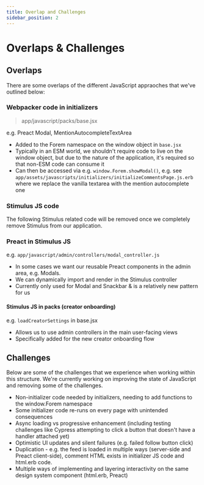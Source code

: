 ```yaml
---
title: Overlap and Challenges
sidebar_position: 2
---
```


# Overlaps & Challenges

## Overlaps

There are some overlaps of the different JavaScript appraoches that we've outlined below:

### Webpacker code in initializers

> app/javascript/packs/base.jsx

e.g. Preact Modal, MentionAutocompleteTextArea

- Added to the Forem namespace on the window object in `base.jsx`
- Typically in an ESM world, we shouldn't require code to live on the window object, but due to the nature of the application, it's required so that non-ESM code can consume it
- Can then be accessed via e.g. `window.Forem.showModal()`, e.g. see `app/assets/javascripts/initializers/initializeCommentsPage.js.erb` where we replace the vanilla textarea with the mention autocomplete one

### Stimulus JS code

The following Stimulus related code will be removed once we completely remove Stimulus from our application.

### Preact in Stimulus JS
e.g. `app/javascript/admin/controllers/modal_controller.js`

- In some cases we want our reusable Preact components in the admin area, e.g. Modals.
- We can dynamically import and render in the Stimulus controller
- Currently only used for Modal and Snackbar & is a relatively new pattern for us

#### Stimulus JS in packs (creator onboarding)
e.g. `loadCreatorSettings` in base.jsx

- Allows us to use admin controllers in the main user-facing views
- Specifically added for the new creator onboarding flow

## Challenges

Below are some of the challenges that we experience when working within this structure. We're currently working on improving the state of JavaScript and removing some of the challenges.

- Non-initializer code needed by initializers, needing to add functions to the window.Forem namespace
- Some initializer code re-runs on every page with unintended consequences
- Async loading vs progressive enhancement (including testing challenges like Cypress attempting to click a button that doesn't have a handler attached yet)
- Optimistic UI updates and silent failures (e.g. failed follow button click)
- Duplication - e.g. the feed is loaded in multiple ways (server-side and Preact client-side), comment HTML exists in initializer JS code and html.erb code.
- Multiple ways of implementing and layering interactivity on the same design system component (html.erb, Preact)